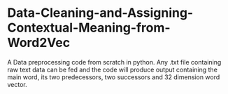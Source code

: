 # Data-Cleaning-and-Assigning-Contextual-Meaning-from-Word2Vec
A Data preprocessing code from scratch in python. Any .txt file containing raw text data can be fed and the code will produce output containing the main word, its two predecessors, two successors and 32 dimension word vector.
